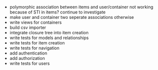 - polymorphic association between items and user/container not working
  because of STI in items? continue to investigate
- make user and container two seperate associations otherwise
- write views for containers
- build csv importer
- integrate closure tree into item creation
- write tests for models and relationships
- write tests for item creation
- write tests for navigation
- add authentication
- add authorization
- write tests for users
